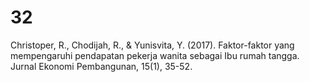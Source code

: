 # 32
Christoper, R., Chodijah, R., & Yunisvita, Y. (2017). Faktor-faktor yang mempengaruhi pendapatan pekerja wanita sebagai Ibu rumah tangga. Jurnal Ekonomi Pembangunan, 15(1), 35-52.
